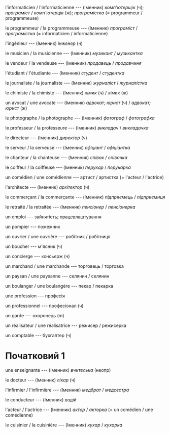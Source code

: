 l'informaticien / l'informaticienne --- (Іменник)
*комп'ютерщік* (ч); *програміст* / *комп'ютерцік* (ж); *програмістка*
(= programmeur / programmeuse)



le programmeur / la programmeuse --- (Іменник)
*програміст* / *програмістка*
(= informaticien / informaticienne)



l'ingénieur --- (Іменник)
*інженер* (ч)



le musicien / la musicienne --- (Іменник)
*музикант* / *музикантка*



le vendeur / la vendeuse --- (Іменник)
*продавець* / *продавчиня*



l'étudiant / l'étudiante --- (Іменник)
*студент* / *студентка*



le journaliste / la journaliste --- (Іменник)
*журналіст* / *журналістка*



le chimiste / la chimiste --- (Іменник)
*хімик* (ч) / *хімик* (ж)



un avocat / une avocate --- (Іменник)
*адвокат; юрист* (ч) / *адвокат; юрист* (ж)



le photographe / la photographe --- (Іменник)
*фотограф* / *фотографка*



le professeur / la professeure --- (Іменник)
*викладач* / *викладачка*



le directeur --- (Іменник)
*директор* (ч)



le serveur / la serveuse --- (Іменник)
*офіціант* / *офіціантка*



le chanteur / la chanteuse --- (Іменник)
*співак* / *співачка*



le coiffeur / la coiffeuse --- (Іменник)
*перукар* / *перукарка*



un comédien / une comédienne --- артист / артистка
(= l'acteur / l'actrice)



l'architecte --- (Іменник)
*архітектор* (ч)



le commerçant / la commerçante --- (Іменник)
*підприємець* / *підприємиця*



le retraité / la retraitée --- (Іменник)
*пенсіонер* / *пенсіонерка*



un emploi --- зайнятість; працевлаштування



un pompier --- пожежник



un ouvrier / une ouvrière --- робітник / робітниця



un boucher --- м'ясник (ч)



un concierge --- консьєрж (ч)



un marchand / une marchande --- торговець / торговка



un paysan / une paysanne --- селянин / селянин



un boulanger / une boulangère --- пекар / пекарка



une profession --- професія



un professionnel --- професіонал (ч)



un garde --- охоронець (m)



un réalisateur / une réalisatrice --- режисер / режисерка



un comptable --- бухгалтер (ч)



# Початковий 1
une enseignante --- (Іменник)
*вчителька* (неопр)



le docteur --- (Іменник)
*лікар* (ч)



l'infirmier / l'infirmière --- (Іменник)
*медбрат* / *медсестра*



le conducteur --- (Іменник)
*водій*



l'acteur / l'actrice --- (Іменник)
*актор* / *акторка*
(= un comédien / une comédienne)



le cuisinier / la cuisinière --- (Іменник)
*кухар* / *кухарка*